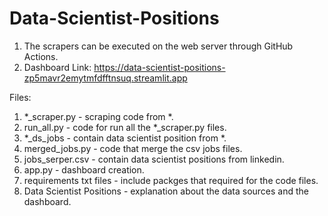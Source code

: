 # Data-Scientist-Positions
1. The scrapers can be executed on the web server through GitHub Actions.
2. Dashboard Link: https://data-scientist-positions-zp5mavr2emytmfdfftnsuq.streamlit.app

Files:
1. *_scraper.py - scraping code from *.
2. run_all.py - code for run all the *_scraper.py files.
3. *_ds_jobs - contain data scientist position from *.
4. merged_jobs.py - code that merge the csv jobs files.
5. jobs_serper.csv - contain data scientist positions from linkedin.
6. app.py - dashboard creation.
7. requirements txt files - include packges that required for the code files.
8. Data Scientist Positions - explanation about the data sources and the dashboard.
